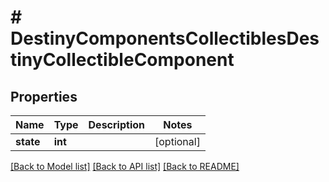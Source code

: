 # # DestinyComponentsCollectiblesDestinyCollectibleComponent

## Properties

Name | Type | Description | Notes
------------ | ------------- | ------------- | -------------
**state** | **int** |  | [optional]

[[Back to Model list]](../../README.md#models) [[Back to API list]](../../README.md#endpoints) [[Back to README]](../../README.md)
